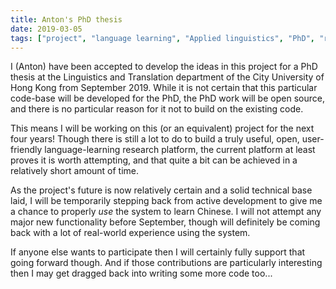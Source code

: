```yaml
---
title: Anton's PhD thesis
date: 2019-03-05
tags: ["project", "language learning", "Applied linguistics", "PhD", "research"]
---
```


I (Anton) have been accepted to develop the ideas in this project for a PhD thesis at the Linguistics and Translation department of the City University of Hong Kong from September 2019. While it is not certain that this particular code-base will be developed for the PhD, the PhD work will be open source, and there is no particular reason for it not to build on the existing code.

This means I will be working on this (or an equivalent) project for the next four years! Though there is still a lot to do to build a truly useful, open, user-friendly language-learning research platform, the current platform at least proves it is worth attempting, and that quite a bit can be achieved in a relatively short amount of time.

As the project's future is now relatively certain and a solid technical base laid, I will be temporarily stepping back from active development to give me a chance to properly *use* the system to learn Chinese. I will not attempt any major new functionality before September, though will definitely be coming back with a lot of real-world experience using the system.

If anyone else wants to participate then I will certainly fully support that going forward though. And if those contributions are particularly interesting then I may get dragged back into writing some more code too...
